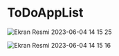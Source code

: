 # ToDoAppList

![Ekran Resmi 2023-06-04 14 15 25](https://github.com/MuhammetEminOzdemir/ToDoAppList/assets/80462839/666d1bac-312c-4d34-b1b2-3ac4fe31b935)



![Ekran Resmi 2023-06-04 14 15 16](https://github.com/MuhammetEminOzdemir/ToDoAppList/assets/80462839/25fe9d59-6656-44f7-b482-65f0c9c10ca1)
